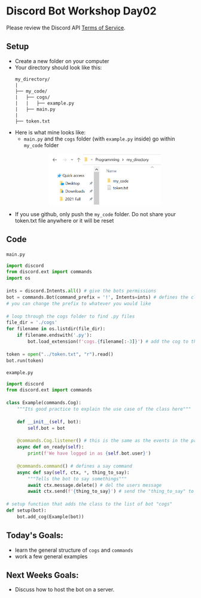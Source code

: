 # Discord Bot Workshop Day02
Please review the Discord API [Terms of Service](https://discord.com/developers/docs/policy).
## Setup
- Create a new folder on your computer
- Your directory should look like this:
    ```
    my_directory/
    |
    ├── my_code/
    |   ├── cogs/
    |   |   ├── example.py
    |   ├── main.py
    |
    ├── token.txt
    ```
- Here is what mine looks like:
    - `main.py` and the `cogs` folder (with `example.py` inside) go within `my_code` folder
    <p align="center">
    <img src="../Extra Files/img1.png" alt="drawing" width="300"/>
    </p>
- If you use github, only push the `my_code` folder. Do not share your token.txt file anywhere or it will be reset
## Code
`main.py`
```python
import discord
from discord.ext import commands
import os

ints = discord.Intents.all() # give the bots permissions
bot = commands.Bot(command_prefix = '!', Intents=ints) # defines the client as "bot"
# you can change the prefix to whatever you would like

# loop through the cogs folder to find .py files
file_dir = './cogs'
for filename in os.listdir(file_dir):
    if filename.endswith('.py'):
        bot.load_extension(f'cogs.{filename[:-3]}') # add the cog to the bot command extensions

token = open("../token.txt", "r").read()
bot.run(token)
```
`example.py`
```python
import discord
from discord.ext import commands

class Example(commands.Cog):
    """Its good practice to explain the use case of the class here"""

    def __init__(self, bot):
        self.bot = bot
        
    @commands.Cog.listener() # this is the same as the events in the previous message
    async def on_ready(self):
        print(f'We have logged in as {self.bot.user}')
    
    @commands.command() # defines a say command
    async def say(self, ctx, *, thing_to_say):
        """Tells the bot to say somethings"""
        await ctx.message.delete() # del the users message
        await ctx.send(f'{thing_to_say}') # send the "thing_to_say" to the context channel

# setup function that adds the class to the list of bot "cogs"
def setup(bot):
    bot.add_cog(Example(bot))
```
## Today's Goals:
- learn the general structure of `cogs` and `commands`
- work a few general examples
## Next Weeks Goals:
- Discuss how to host the bot on a server. 